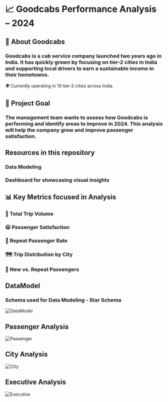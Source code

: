 #                                                                📈 Goodcabs Performance Analysis – 2024
## 🚕 About Goodcabs
### Goodcabs is a cab service company launched two years ago in India. It has quickly grown by focusing on tier-2 cities in India and supporting local drivers to earn a sustainable income in their hometowns.

🌍 Currently operating in 10 tier-2 cities across India.

## 🎯 Project Goal
### The management team wants to assess how Goodcabs is performing and identify areas to improve in 2024. This analysis will help the company grow and improve passenger satisfaction.

## Resources in this repository
### Data Modeling
### Dashboard for showcasing visual insights

## 📊 Key Metrics focused in Analysis
### 🚗 Total Trip Volume
### 😃 Passenger Satisfaction
### 🔁 Repeat Passenger Rate
### 🗺️ Trip Distribution by City
### 👥 New vs. Repeat Passengers

## DataModel 
### Schema used for Data Modeling - Star Schema
![DataModel](https://github.com/user-attachments/assets/2cff2f39-052c-43da-b81e-7db1fc48ee80)

## Passenger Analysis
![Passenger](https://github.com/user-attachments/assets/175e1ab8-2578-47c3-a94e-8c3c8c90e7e0)

## City Analysis
![City ](https://github.com/user-attachments/assets/be46b8f5-abcc-4f4c-8eb6-399563c2967a)

## Executive Analysis
![Executive](https://github.com/user-attachments/assets/8f215865-6c99-4d0a-b5b6-edfb574e300d)




